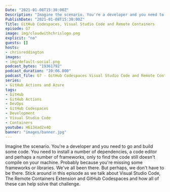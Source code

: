 ```yaml
---
Date: "2021-01-08T15:30:00Z"
Description: "Imagine the scenario. You're a developer and you need to go and build some code. You need to install a number of dependencies, a code editor and perhaps a number of frameworks, only to find the code still doesn't compile on your machine. Probably because you're missing some frameworks or libraries. We've all been there. But perhaps, we don't have to be there. Stick around in this episode as we talk about Visual Studio Code, The Remote Containers Extension and GitHub Codespaces and how all of these can help solve that challenge."
PublishDate: "2021-01-08T15:30:00Z"
Title: GitHub Codespaces, Visual Studio Code and Remote Containers
episode: G7
image: img/cloudwithchrislogo.png
explicit: "no"
guests: []
hosts:
- chrisreddington
images:
- img/default-social.png
podcast_bytes: "19361792"
podcast_duration: "20:06.000"
podcast_file: G7 - GitHub Codespaces Visual Studio Code and Remote Containers.mp3
series:
- GitHub Actions and Azure
tags:
- GitHub
- GitHub Actions
- DevOps
- GitHub Codespaces
- Development
- Visual Studio Code
- Containers
youtube: H6134ad2x4Q
banner: "images/banner.jpg"
---
```

Imagine the scenario. You're a developer and you need to go and build some code. You need to install a number of dependencies, a code editor and perhaps a number of frameworks, only to find the code still doesn't compile on your machine. Probably because you're missing some frameworks or libraries. We've all been there. But perhaps, we don't have to be there. Stick around in this episode as we talk about Visual Studio Code, The Remote Containers Extension and GitHub Codespaces and how all of these can help solve that challenge.